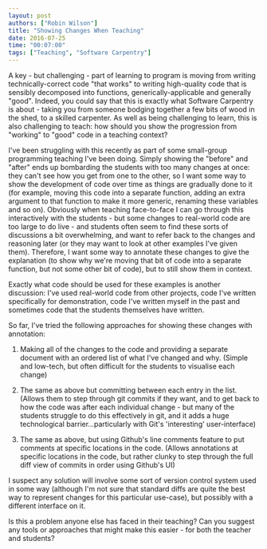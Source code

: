 ```yaml
---
layout: post
authors: ["Robin Wilson"]
title: "Showing Changes When Teaching"
date: 2016-07-25
time: "00:07:00"
tags: ["Teaching", "Software Carpentry"]
---
```


A key - but challenging - part of learning to program is moving from
writing technically-correct code "that works" to writing high-quality
code that is sensibly decomposed into functions,
generically-applicable and generally "good". Indeed, you could say
that this is exactly what Software Carpentry is about - taking you
from someone bodging together a few bits of wood in the shed, to a
skilled carpenter. As well as being challenging to learn, this is also
challenging to teach: how should you show the progression from
"working" to "good" code in a teaching context?

I've been struggling with this recently as part of some small-group
programming teaching I've been doing. Simply showing the "before" and
"after" ends up bombarding the students with too many changes at once:
they can't see how you get from one to the other, so I want some way
to show the development of code over time as things are gradually done
to it (for example, moving this code into a separate function, adding
an extra argument to that function to make it more generic, renaming
these variables and so on). Obviously when teaching face-to-face I can
go through this interactively with the students - but some changes to
real-world code are too large to do live - and students often seem to
find these sorts of discussions a bit overwhelming, and want to refer
back to the changes and reasoning later (or they may want to look at
other examples I've given them). Therefore, I want some way to
annotate these changes to give the explanation (to show why we're
moving that bit of code into a separate function, but not some other
bit of code), but to still show them in context.

Exactly what code should be used for these examples is another
discussion: I've used real-world code from other projects, code I've
written specifically for demonstration, code I've written myself in
the past and sometimes code that the students themselves have written.

So far, I've tried the following approaches for showing these changes
with annotation:

1. Making all of the changes to the code and providing a separate
   document with an ordered list of what I've changed and why.
   (Simple and low-tech, but often difficult for the students to
   visualise each change)

2. The same as above but committing between each entry in the list.
   (Allows them to step through git commits if they want, and to get
   back to how the code was after each individual change - but many of
   the students struggle to do this effectively in git, and it adds a
   huge technological barrier...particularly with Git's 'interesting'
   user-interface)

3. The same as above, but using Github's line comments feature to put
   comments at specific locations in the code.  (Allows annotations at
   specific locations in the code, but rather clunky to step through
   the full diff view of commits in order using Github's UI)

I suspect any solution will involve some sort of version control
system used in some way (although I'm not sure that standard diffs are
quite the best way to represent changes for this particular use-case),
but possibly with a different interface on it.

Is this a problem anyone else has faced in their teaching? Can you
suggest any tools or approaches that might make this easier - for both
the teacher and students?
